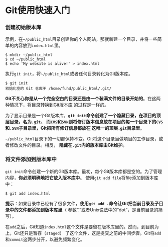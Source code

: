 Git使用快速入门
==========================================================================
### 创建初始版本库
示例，在`~/public_html`目录创建你的个人网站，那就新建一个目录，并将一些简单的内容放到`index.html`里。
```shell
$ mkdir ~/public_html
$ cd ~/public_html
$ echo 'My website is alive!' > index.html
```
执行`git init`，将`~/public_html`或者任何目录转化为Git版本库。
```shell
$ git init
初始化空的 Git 仓库于 /home/fuhd/public_html/.git/
```
**Git不关心你是从一个完全空白的目录还是由一个装满文件的目录开始的**。在这两种情况下，将目录转换到Git版本库
的过程是一样的。

为了显示目录是一个Git版本库，**`git init`命令创建了一个隐藏目录，在项目的顶层目录，名为`.git`**。
**而`CVS`和`SVN`则将修订版本信息放在项目的每一个目录下的`CVS`和`.SVN`子目录里，Git把所有修订信息都放在
这唯一的顶层`.git`目录里**。

`~/public_html`目录下的一切都保持不变。Git将这个目录当做项目的工作目录，或者修改文件的目录。相反，
**隐藏在`.git`内的版本库由Git维护**。

### 将文件添加到版本库中
`git init`命令创建一个新的Git版本库。最初，每个Git版本库都是空的。为了管理内容，**你必须明确地把它放入版本库中**。
使用`git add file`将file添加到版本库中：
```shell
$ git add index.html
```
**提示**：如果目录中已经有了很多文件，**使用`git add .`命令让Git把当前目录及子目录中的文件都添加到版本库里**（
参数“.”或者Unix说法中的“dot”，是当前目录的简写）。

在`add`之后，Git知道`index.html`这个文件是要留在版本库里的。然而，到目前为上，Git还只是暂存（`staged`）
了这个文件，这是提交之前的中间步骤。Git将`add`和`commit`这两步分开，以避免频繁变化。
